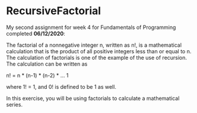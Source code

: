 # RecursiveFactorial

My second assignment for week 4 for Fundamentals of Programming completed **06/12/2020**:

The factorial of a nonnegative integer n, written as n!, is a mathematical calculation that is the product of all positive integers less than or equal to n. The calculation of factorials is one of the example of the use of recursion. The calculation can be written as

n! = n * (n-1) * (n-2) * … 1

where 1! = 1, and 0! is defined to be 1 as well.

In this exercise, you will be using factorials to calculate a mathematical series.
